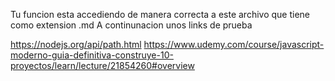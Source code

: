 Tu funcion esta accediendo de manera correcta a este archivo que tiene como 
extension .md
A continunacion unos links de prueba

https://nodejs.org/api/path.html
https://www.udemy.com/course/javascript-moderno-guia-definitiva-construye-10-proyectos/learn/lecture/21854260#overview